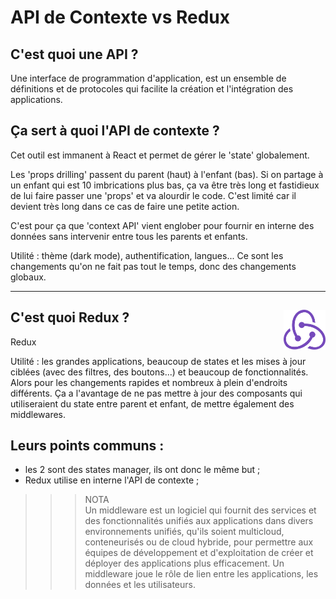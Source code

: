 # **API de Contexte vs Redux**

## **C'est quoi une API ?**

Une interface de programmation d'application, est un ensemble de définitions et de protocoles qui facilite la création et l'intégration des applications.

## **Ça sert à quoi l'API de contexte ?**

Cet outil est immanent à React et permet de gérer le 'state' globalement.  

Les 'props drilling' passent du parent (haut) à l'enfant (bas). Si on partage à un enfant qui est 10 imbrications plus bas, ça va être très long et fastidieux de lui faire passer une 'props' et va alourdir le code. C'est limité car il devient très long dans ce cas de faire une petite action.  

C'est pour ça que 'context API' vient englober pour fournir en interne des données sans intervenir entre tous les parents et enfants.

Utilité : thème (dark mode), authentification, langues... Ce sont les changements qu'on ne fait pas tout le temps, donc des changements globaux.

___
## **C'est quoi Redux** ? <img align="right" src="./../../src/images/redux.svg" alt="Redux" title="Redux" widht="auto" height="64px">

Redux

Utilité : les grandes applications, beaucoup de states et les mises à jour ciblées (avec des filtres, des boutons...) et beaucoup de fonctionnalités. Alors pour les changements rapides et nombreux à plein d'endroits différents. Ça a l'avantage de ne pas mettre à jour des composants qui utiliseraient du state entre parent et enfant, de mettre également des middlewares.  

## Leurs points communs :
* les 2 sont des states manager, ils ont donc le même but ;
* Redux utilise en interne l'API de contexte ;


>>> NOTA  
Un middleware est un logiciel qui fournit des services et des fonctionnalités unifiés aux applications dans divers environnements unifiés, qu'ils soient multicloud, conteneurisés ou de cloud hybride, pour permettre aux équipes de développement et d'exploitation de créer et déployer des applications plus efficacement. Un middleware joue le rôle de lien entre les applications, les données et les utilisateurs.